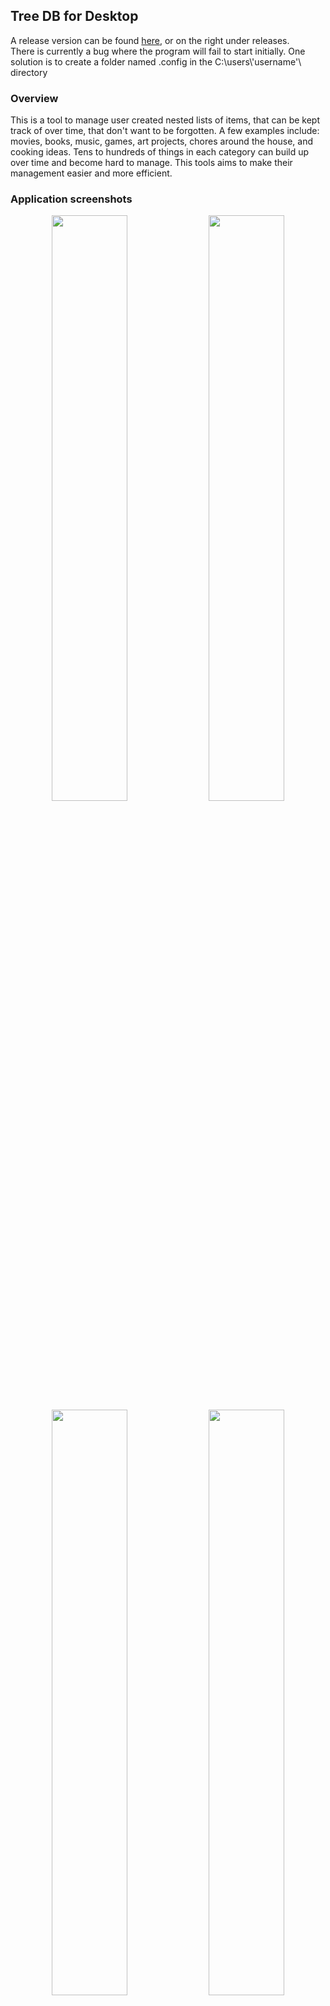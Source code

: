 ## Tree DB for Desktop
A release version can be found [here](https://github.com/kcharris/PersonalDatabaseDesktop/releases/tag/1.0.0), or on the right under releases.  
There is currently a bug where the program will fail to start initially. One solution is to create a folder named .config in the C:\users\\'username'\ directory  

### Overview
This is a tool to manage user created nested lists of items, that can be kept track of over time, that don't want to be forgotten. A few examples include: movies, books, music, games, art projects, chores around the house, and cooking ideas. Tens to hundreds of things in each category can build up over time and become hard to manage. This tools aims to make their management easier and more efficient.  

### Application screenshots
<p float="left" align="center">
  <img src="AppImages/MainPageView.jpg" name="MainPage" width="49%">
  <img src="AppImages/FunView.jpg" name="FunPage" width="49%">
  <img src="AppImages/EditView.jpg" name="EditPage" width="49%">
  <img src="AppImages/TagPageView.jpg" name="TagPage" width="49%">
  <img src="AppImages/DBPageView.jpg" name="DBPage" width="49%">
  <img src="AppImages/BackupPageView.jpg" name="BackupPage" width="49%">
</p>

### Ease of Use
* Quick Search within every layer by typing in the search bar. Items are filtered on input using subsequences.
* A Tag management system that allows items to be filtered by Tag.
* Multi-sort by data headers. Data headers can be given priority in the sort process by clicking between them.
* Calendar dialog boxes.
* Quickly create and edit items with easy to access dialog boxes.

### Database Management
* Allows the CRUD management of different databases so users can keep different lists
* Allows users to backup databases where they can be managed on another page

### Data
This tool generalizes items and their properties for management. Here are the properties of each item. Tag and ItemTag tables also exist for database management.

| | | | |
| --- | --- | --- | --- |
| Name | Parent | Priority | Estimated Time |
| Start Date | End Date | Resource | Availability |
| Completed | Description | Resource Type | Resource Link |

### Tools Used
* Tauri
* Rust
* Vue
* Typescript
* Vuetify
* SQLite
* SeaORM
* VS Code
